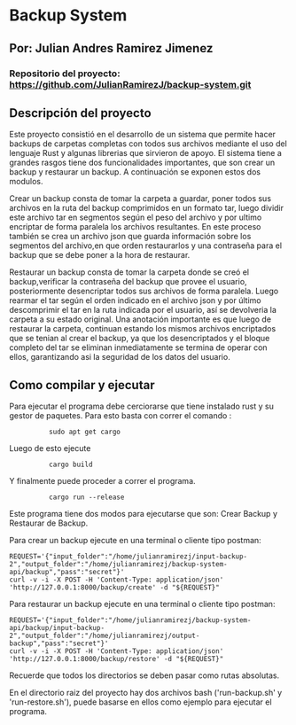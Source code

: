 # Backup System
## Por: Julian Andres Ramirez Jimenez
### Repositorio del proyecto: https://github.com/JulianRamirezJ/backup-system.git

## Descripción del proyecto

Este proyecto consistió en el desarrollo de un sistema que permite hacer backups de carpetas completas con todos sus archivos
mediante el uso del lenguaje Rust y algunas librerias que sirvieron de apoyo. El sistema tiene a grandes rasgos tiene dos funcionalidades 
importantes, que son crear un backup y restaurar un backup. A continuación se exponen estos dos modulos.

Crear un backup consta de tomar la carpeta a guardar, poner todos sus archivos en la ruta del backup comprimidos en 
un formato tar, luego dividir este archivo tar en segmentos según el peso del archivo y por ultimo encriptar de forma paralela los
archivos resultantes. En este proceso también se crea un archivo json que guarda información sobre los segmentos del archivo,en 
que orden restaurarlos y una contraseña para el backup que se debe poner a la hora de restaurar.

Restaurar un backup consta de tomar la carpeta donde se creó el backup,verificar la contraseña del backup que provee el usuario, posteriormente desencriptar todos sus archivos de forma paralela. Luego rearmar el tar según el orden indicado en el archivo json y por último descomprimir 
el tar en la ruta indicada por el usuario, así se devolveria la carpeta a su estado original. Una anotación importante es que luego de restaurar la carpeta, continuan estando los mismos archivos encriptados que se tenian al crear el backup, ya que los desencriptados y el bloque completo del tar se eliminan inmediatamente se termina de operar con ellos, garantizando asi la seguridad de los datos del usuario.


## Como compilar y ejecutar

Para ejecutar el programa debe cerciorarse que tiene instalado rust y su gestor de paquetes.
Para esto basta con correr el comando :
              
              sudo apt get cargo  
       
 Luego de esto ejecute 
              
              cargo build
           
 Y finalmente puede proceder a correr el programa. 

              cargo run --release
 Este programa tiene dos modos para ejecutarse que son: Crear Backup y Restaurar de Backup. 
 
 
 Para crear un backup ejecute en una terminal o cliente tipo postman:
 
               
    REQUEST='{"input_folder":"/home/julianramirezj/input-backup-2","output_folder":"/home/julianramirezj/backup-system-api/backup","pass":"secret"}'
    curl -v -i -X POST -H 'Content-Type: application/json' 'http://127.0.0.1:8000/backup/create' -d "${REQUEST}"
              
  Para restaurar un backup ejecute en una terminal o cliente tipo postman:
              
            
    REQUEST='{"input_folder":"/home/julianramirezj/backup-system-api/backup/input-backup-2","output_folder":"/home/julianramirezj/output-backup","pass":"secret"}'
    curl -v -i -X POST -H 'Content-Type: application/json' 'http://127.0.0.1:8000/backup/restore' -d "${REQUEST}"
            
  Recuerde que todos los directorios se deben pasar como rutas absolutas.
  
 En el directorio raiz del proyecto hay dos archivos bash ('run-backup.sh' y 'run-restore.sh'), puede basarse en ellos como ejemplo para
 ejecutar el programa.
 

